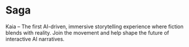 # Saga
Kaia – The first AI-driven, immersive storytelling experience where fiction blends with reality. Join the movement and help shape the future of interactive AI narratives.
